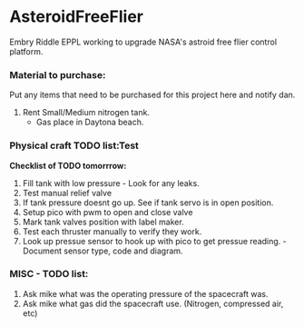 # AsteroidFreeFlier
Embry Riddle EPPL working to upgrade NASA's astroid free flier control platform.  

### Material to purchase:
Put any items that need to be purchased for this project here and notify dan.  

1. Rent Small/Medium nitrogen tank.
    - Gas place in Daytona beach.

### Physical craft TODO list:Test 

**Checklist of TODO tomorrrow:**
1. Fill tank with low pressure - Look for any leaks.
2. Test manual relief valve
3. If tank pressure doesnt go up. See if tank servo is in open position.
4. Setup pico with pwm to open and close valve
5. Mark tank valves position with label maker.
6. Test each thruster manually to verify they work.
7. Look up pressue sensor to hook up with pico to get pressue reading. - Document sensor type, code and diagram.



### MISC - TODO list:
1. Ask mike what was the operating pressure of the spacecraft was.  
2. Ask mike what gas did the spacecraft use. (Nitrogen, compressed air, etc)  

